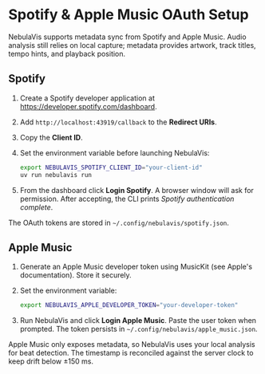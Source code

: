 # Spotify & Apple Music OAuth Setup

NebulaVis supports metadata sync from Spotify and Apple Music. Audio analysis still relies on local capture; metadata provides artwork, track titles, tempo hints, and playback position.

## Spotify

1. Create a Spotify developer application at <https://developer.spotify.com/dashboard>.
2. Add `http://localhost:43919/callback` to the **Redirect URIs**.
3. Copy the **Client ID**.
4. Set the environment variable before launching NebulaVis:

   ```bash
   export NEBULAVIS_SPOTIFY_CLIENT_ID="your-client-id"
   uv run nebulavis run
   ```

5. From the dashboard click **Login Spotify**. A browser window will ask for permission. After accepting, the CLI prints *Spotify authentication complete*.

The OAuth tokens are stored in `~/.config/nebulavis/spotify.json`.

## Apple Music

1. Generate an Apple Music developer token using MusicKit (see Apple's documentation). Store it securely.
2. Set the environment variable:

   ```bash
   export NEBULAVIS_APPLE_DEVELOPER_TOKEN="your-developer-token"
   ```

3. Run NebulaVis and click **Login Apple Music**. Paste the user token when prompted. The token persists in `~/.config/nebulavis/apple_music.json`.

Apple Music only exposes metadata, so NebulaVis uses your local analysis for beat detection. The timestamp is reconciled against the server clock to keep drift below ±150 ms.
